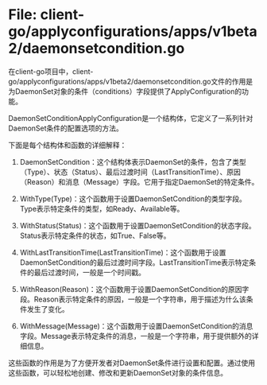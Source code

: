 # File: client-go/applyconfigurations/apps/v1beta2/daemonsetcondition.go

在client-go项目中，client-go/applyconfigurations/apps/v1beta2/daemonsetcondition.go文件的作用是为DaemonSet对象的条件（conditions）字段提供了ApplyConfiguration的功能。

DaemonSetConditionApplyConfiguration是一个结构体，它定义了一系列针对DaemonSet条件的配置选项的方法。

下面是每个结构体和函数的详细解释：

1. DaemonSetCondition：这个结构体表示DaemonSet的条件，包含了类型（Type）、状态（Status）、最后过渡时间（LastTransitionTime）、原因（Reason）和消息（Message）字段。它用于指定DaemonSet的特定条件。

2. WithType(Type)：这个函数用于设置DaemonSetCondition的类型字段。Type表示特定条件的类型，如Ready、Available等。

3. WithStatus(Status)：这个函数用于设置DaemonSetCondition的状态字段。Status表示特定条件的状态，如True、False等。

4. WithLastTransitionTime(LastTransitionTime)：这个函数用于设置DaemonSetCondition的最后过渡时间字段。LastTransitionTime表示特定条件的最后过渡时间，一般是一个时间戳。

5. WithReason(Reason)：这个函数用于设置DaemonSetCondition的原因字段。Reason表示特定条件的原因，一般是一个字符串，用于描述为什么该条件发生了变化。

6. WithMessage(Message)：这个函数用于设置DaemonSetCondition的消息字段。Message表示特定条件的消息，一般是一个字符串，用于提供额外的详细信息。

这些函数的作用是为了方便开发者对DaemonSet条件进行设置和配置。通过使用这些函数，可以轻松地创建、修改和更新DaemonSet对象的条件信息。


